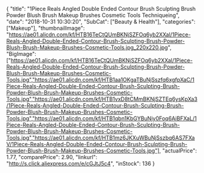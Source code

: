 {
	"title": "1Piece Reals Angled Double Ended Contour Brush Sculpting Brush Powder Blush Brush Makeup Brushes Cosmetic Tools Techniqueing",
	"date": "2018-10-31 10:30:20",
	"SubCat": ["Beauty & Health"],
	"categories": ["Makeup"],
	"thumbnailImage": "https://ae01.alicdn.com/kf/HTB16TeCtQUmBKNjSZFOq6yb2XXal/1Piece-Reals-Angled-Double-Ended-Contour-Brush-Sculpting-Brush-Powder-Blush-Brush-Makeup-Brushes-Cosmetic-Tools.jpg_220x220.jpg",
	"BigImage": ["https://ae01.alicdn.com/kf/HTB16TeCtQUmBKNjSZFOq6yb2XXal/1Piece-Reals-Angled-Double-Ended-Contour-Brush-Sculpting-Brush-Powder-Blush-Brush-Makeup-Brushes-Cosmetic-Tools.jpg","https://ae01.alicdn.com/kf/HTB1aa1OKgaTBuNjSszfq6xgfpXaC/1Piece-Reals-Angled-Double-Ended-Contour-Brush-Sculpting-Brush-Powder-Blush-Brush-Makeup-Brushes-Cosmetic-Tools.jpg","https://ae01.alicdn.com/kf/HTB1vxD8tCMmBKNjSZTEq6ysKpXa3/1Piece-Reals-Angled-Double-Ended-Contour-Brush-Sculpting-Brush-Powder-Blush-Brush-Makeup-Brushes-Cosmetic-Tools.jpg","https://ae01.alicdn.com/kf/HTB1qbn1KbGYBuNjy0Foq6AiBFXaL/1Piece-Reals-Angled-Double-Ended-Contour-Brush-Sculpting-Brush-Powder-Blush-Brush-Makeup-Brushes-Cosmetic-Tools.jpg","https://ae01.alicdn.com/kf/HTB1mz6JKXuWBuNjSszbq6AS7FXaV/1Piece-Reals-Angled-Double-Ended-Contour-Brush-Sculpting-Brush-Powder-Blush-Brush-Makeup-Brushes-Cosmetic-Tools.jpg"],
	"actualPrice": 1.77,
	"comparePrice": 2.90,
	"linkurl": "http://s.click.aliexpress.com/e/cGJtJ5c4",
	"inStock": 136
}
